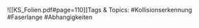 
![[KS_Folien.pdf#page=110]]Tags & Topics:
   #Kollisionserkennung
   #Faserlange
   #Abhangigkeiten